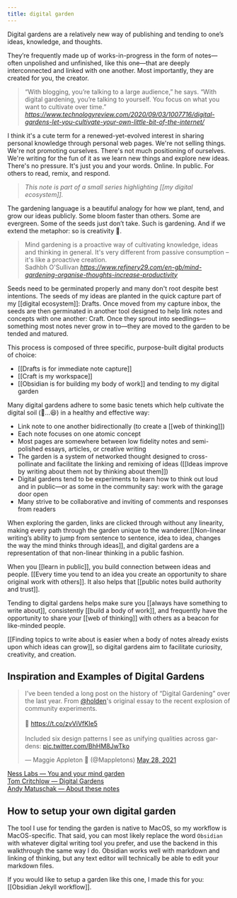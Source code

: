 ```yaml
---
title: digital garden
---
```

Digital gardens are a relatively new way of publishing and tending to one’s ideas, knowledge, and thoughts.

They’re frequently made up of works-in-progress in the form of notes—often unpolished and unfinished, like this one—that are deeply interconnected and linked with one another. Most importantly, they are created for you, the creator.

<blockquote class="quoteback" darkmode="" data-title="Digital%20gardens%20let%20you%20cultivate%20your%20own%20little%20bit%20of%20the%20internet%20%E2%80%93%20MIT%20Technology%20Review" data-author="" cite="https://www.technologyreview.com/2020/09/03/1007716/digital-gardens-let-you-cultivate-your-own-little-bit-of-the-internet/">
“With blogging, you’re talking to a large audience,” he says. “With digital gardening, you’re talking to yourself. You focus on what you want to cultivate over time.”
<footer><cite> <a href="https://www.technologyreview.com/2020/09/03/1007716/digital-gardens-let-you-cultivate-your-own-little-bit-of-the-internet/">https://www.technologyreview.com/2020/09/03/1007716/digital-gardens-let-you-cultivate-your-own-little-bit-of-the-internet/</a></cite></footer>
</blockquote><script note="" src="https://cdn.jsdelivr.net/gh/Blogger-Peer-Review/quotebacks@1/quoteback.js"></script>

I think it's a cute term for a renewed-yet-evolved interest in sharing personal knowledge through personal web pages. We're not selling things. We're not promoting ourselves. There's not much positioning of ourselves. We're writing for the fun of it as we learn new things and explore new ideas. There's no pressure. It's just you and your words. Online. In public. For others to read, remix, and respond.

> *This note is part of a small series highlighting [[my digital ecosystem]].*

The gardening language is a beautiful analogy for how we plant, tend, and grow our ideas publicly. Some bloom faster than others. Some are evergreen. Some of the seeds just don’t take. Such is gardening. And if we extend the metaphor: so is creativity 🌱.

<blockquote class="quoteback" darkmode="" data-title="Too%20Many%20Thoughts%20Living%20Rent-Free%20In%20Your%20Head%3F%20Try%20Mind%20Gardening" data-author="Sadhbh O'Sullivan" cite="https://www.refinery29.com/en-gb/mind-gardening-organise-thoughts-increase-productivity">
Mind gardening is a proactive way of cultivating knowledge, ideas and thinking in general. It's very different from passive consumption – it's like a proactive creation.
<footer>Sadhbh O'Sullivan <cite><a href="https://www.refinery29.com/en-gb/mind-gardening-organise-thoughts-increase-productivity">https://www.refinery29.com/en-gb/mind-gardening-organise-thoughts-increase-productivity</a></cite></footer>
</blockquote>
<script note="" src="https://cdn.jsdelivr.net/gh/Blogger-Peer-Review/quotebacks@1/quoteback.js"></script>

Seeds need to be germinated properly and many don't root despite best intentions. The seeds of my ideas are planted in the quick capture part of my [[digital ecosystem]]: Drafts. Once moved from my capture inbox, the seeds are then germinated in another tool designed to help link notes and concepts with one another: Craft. Once they sprout into seedlings—something most notes never grow in to—they are moved to the garden to be tended and matured. 

This process is composed of three specific, purpose-built digital products of choice:
- [[Drafts is for immediate note capture]]
- [[Craft is my workspace]]
- [[Obsidian is for building my body of work]] and tending to my digital garden

Many digital gardens adhere to some basic tenets which help cultivate the digital soil (🤮...😆) in a healthy and effective way:
- Link note to one another bidirectionally (to create a [[web of thinking]])
- Each note focuses on one atomic concept
- Most pages are somewhere between low fidelity notes and semi-polished essays, articles, or creative writing
- The garden is a system of networked thought designed to cross-pollinate and facilitate the linking and remixing of ideas ([[Ideas improve by writing about them not by thinking about them]])
- Digital gardens tend to be experiments to learn how to think out loud and in public—or as some in the community say: work with the garage door open
- Many strive to be collaborative and inviting of comments and responses from readers

When exploring the garden, links are clicked through without any linearity, making every path through the garden unique to the wanderer.[[Non-linear writing’s ability to jump from sentence to sentence, idea to idea, changes the way the mind thinks through ideas]], and digital gardens are a representation of that non-linear thinking in a public fashion.

When you [[learn in public]], you build connection between ideas and people. [[Every time you tend to an idea you create an opportunity to share original work with others]].  It also helps that [[public notes build authority and trust]].

Tending to digital gardens helps make sure you [[always have something to write about]], consistently [[build a body of work]], and frequently have the opportunity to share your [[web of thinking]] with others as a beacon for like-minded people.

[[Finding topics to write about is easier when a body of notes already exists upon which ideas can grow]], so digital gardens aim to facilitate curiosity, creativity, and creation.

## Inspiration and Examples of Digital Gardens
<blockquote class="twitter-tweet"><p lang="en" dir="ltr">I’ve been tended a long post on the history of “Digital Gardening” over the last year. From <a href="https://twitter.com/holden?ref_src=twsrc%5Etfw">@holden</a>&#39;s original essay to the recent explosion of community experiments.<br><br>🌿 <a href="https://t.co/zvViVfKIe5">https://t.co/zvViVfKIe5</a><br><br>Included six design patterns I see as unifying qualities across gardens: <a href="https://t.co/BhHM8JwTko">pic.twitter.com/BhHM8JwTko</a></p>&mdash; Maggie Appleton 🧭 (@Mappletons) <a href="https://twitter.com/Mappletons/status/1398333237945147399?ref_src=twsrc%5Etfw">May 28, 2021</a></blockquote> <script async src="https://platform.twitter.com/widgets.js" charset="utf-8"></script>

[Ness Labs — You and your mind garden](https://nesslabs.com/mind-garden)<br>
[Tom Critchlow — Digital Gardens](https://tomcritchlow.com/blogchains/digital-gardens/)<br>
[Andy Matuschak — About these notes](http://notes.andymatuschak.org/)<br>

## How to setup your own digital garden
The tool I use for tending the garden is native to MacOS, so my workflow is MacOS-specific. That said, you can most likely replace the word `Obsidian` with whatever digital writing tool you prefer, and use the backend in this walkthrough the same way I do. Obsidian works well with markdown and linking of thinking, but any text editor will technically be able to edit your markdown files.

If you would like to setup a garden like this one, I made this for you: [[Obsidian Jekyll workflow]].